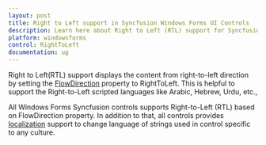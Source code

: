 ```yaml
---
layout: post
title: Right to Left support in Syncfusion Windows Forms UI Controls
description: Learn here about Right to Left (RTL) support for Syncfusion Windows Forms UI Controls and more details.
platform: windowsforms
control: RightToLeft
documentation: ug
---
```


Right to Left(RTL) support displays the content from right-to-left direction by setting the [FlowDirection](https://docs.microsoft.com/en-us/dotnet/api/system.windows.flowdirection?view=netframework-4.8) property to RightToLeft. This is helpful to support the Right-to-Left scripted languages like Arabic, Hebrew, Urdu, etc.,

All Windows Forms Syncfusion controls supports Right-to-Left (RTL) based on FlowDirection property. In addition to that, all controls provides [localization](https://help.syncfusion.com/windowsforms/localization) support to change language of strings used in control specific to any culture.

